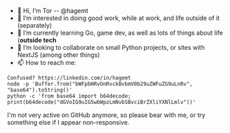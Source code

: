 - 👋 Hi, I’m Tor -- @hagemt
- 👀 I’m interested in doing good work, while at work, and life outside of it (separately)
- 🌱 I’m currently learning Go, game dev, as well as lots of things about life (**outside tech**
- 💞️ I’m looking to collaborate on small Python projects, or sites with NextJS (among other things)
- 📫 How to reach me:

```
Confused? https://linkedin.com/in/hagemt
node -p 'Buffer.from("bWFpbHRvOnRvckBvbmV0b29uZWFuZG9uLnRv", "base64").toString()'
python -c 'from base64 import b64decode; print(b64decode("dGVoIG9uIG5wbWpzLmNvbSBvciBrZXliYXNlLmlv"))'
```

I'm not very active on GitHub anymore, so please bear with me, or try something else if I appear non-responsive.

<!---
hagemt/hagemt is a ✨ special ✨ repository because its `README.md` (this file) appears on your GitHub profile.
You can click the Preview link to take a look at your changes.
--->
